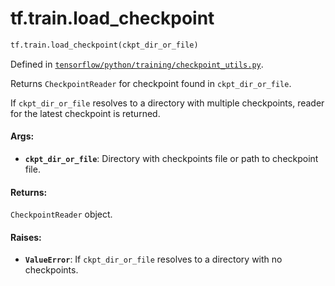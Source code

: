<div itemscope itemtype="http://developers.google.com/ReferenceObject">
<meta itemprop="name" content="tf.train.load_checkpoint" />
<meta itemprop="path" content="Stable" />
</div>

# tf.train.load_checkpoint

``` python
tf.train.load_checkpoint(ckpt_dir_or_file)
```



Defined in [`tensorflow/python/training/checkpoint_utils.py`](https://www.tensorflow.org/code/tensorflow/python/training/checkpoint_utils.py).

Returns `CheckpointReader` for checkpoint found in `ckpt_dir_or_file`.

If `ckpt_dir_or_file` resolves to a directory with multiple checkpoints,
reader for the latest checkpoint is returned.

#### Args:

* <b>`ckpt_dir_or_file`</b>: Directory with checkpoints file or path to checkpoint
    file.


#### Returns:

`CheckpointReader` object.


#### Raises:

* <b>`ValueError`</b>: If `ckpt_dir_or_file` resolves to a directory with no
    checkpoints.